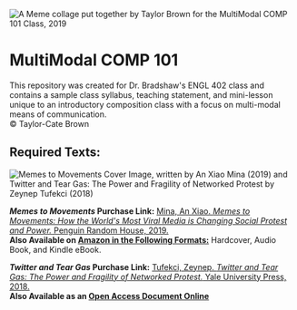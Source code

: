 ![A Meme collage put together by Taylor Brown for the MultiModal COMP 101 Class, 2019](https://raw.githubusercontent.com/taylorcate/MultiModal_COMP101/master/MemeCollage_MultiModalCOMP101.png)

# MultiModal COMP 101
This repository was created for Dr. Bradshaw's ENGL 402 class and contains a sample class syllabus, teaching statement, and mini-lesson unique to an introductory composition class with a focus on multi-modal means of communication.   
© Taylor-Cate Brown 

## Required Texts: 
![Memes to Movements Cover Image, written by An Xiao Mina (2019) and Twitter and Tear Gas: The Power and Fragility of Networked Protest by Zeynep Tufekci (2018)](https://raw.githubusercontent.com/taylorcate/MultiModal_COMP101/master/RequiredTexts_Readme_pic.png)  

**_Memes to Movements_ Purchase Link:** [Mina, An Xiao. _Memes to Movements: How the World's Most Viral Media is Changing Social Protest and Power._ Penguin Random House, 2019.](https://www.penguinrandomhouse.com/books/567159/memes-to-movements-by-an-xiao-mina/9780807056585/)  
**Also Available on [Amazon in the Following Formats:](https://www.amazon.com/Memes-Movements-Worlds-Changing-Protest-ebook/dp/B07C6H7BYH)** Hardcover, Audio Book, and Kindle eBook.


**_Twitter and Tear Gas_ Purchase Link:** [Tufekci, Zeynep. _Twitter and Tear Gas: The Power and Fragility of Networked Protest._ Yale University Press, 2018.](https://www.amazon.com/Twitter-Tear-Gas-Fragility-Networked/dp/0300215126/?tag=twitterandtea-20)  
**Also Available as an [Open Access Document Online](https://www.twitterandteargas.org/downloads/twitter-and-tear-gas-by-zeynep-tufekci.pdf)**

